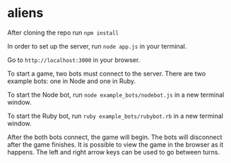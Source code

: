 aliens
======
After cloning the repo run `npm install`

In order to set up the server, run `node app.js` in your terminal.

Go to `http://localhost:3000` in your browser.

To start a game, two bots must connect to the server. There are two example bots: one in Node and one in Ruby.

To start the Node bot, run `node example_bots/nodebot.js` in a new terminal window.

To start the Ruby bot, run `ruby example_bots/rubybot.rb` in a new terminal window.

After the both bots connect, the game will begin. The bots will disconnect after the game finishes. It is possible to view the game in the browser as it happens. The left and right arrow keys can be used to go between turns.
